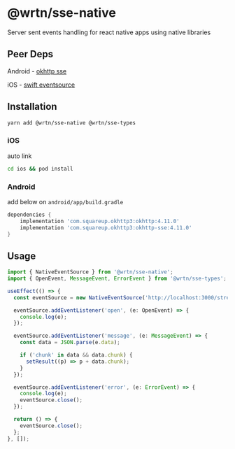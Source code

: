 # @wrtn/sse-native

Server sent events handling for react native apps using native libraries

## Peer Deps

Android - [okhttp sse](https://github.com/square/okhttp)

iOS - [swift eventsource](https://github.com/launchdarkly/swift-eventsource)

## Installation

```sh
yarn add @wrtn/sse-native @wrtn/sse-types
```

### iOS

auto link

```sh
cd ios && pod install
```

### Android

add below on `android/app/build.gradle`

```gradle
dependencies {
    implementation 'com.squareup.okhttp3:okhttp:4.11.0'
    implementation 'com.squareup.okhttp3:okhttp-sse:4.11.0'
}
```

## Usage

```typescript
import { NativeEventSource } from '@wrtn/sse-native';
import { OpenEvent, MessageEvent, ErrorEvent } from '@wrtn/sse-types';

useEffect(() => {
  const eventSource = new NativeEventSource('http://localhost:3000/stream');

  eventSource.addEventListener('open', (e: OpenEvent) => {
    console.log(e);
  });

  eventSource.addEventListener('message', (e: MessageEvent) => {
    const data = JSON.parse(e.data);

    if ('chunk' in data && data.chunk) {
      setResult((p) => p + data.chunk);
    }
  });

  eventSource.addEventListener('error', (e: ErrorEvent) => {
    console.log(e);
    eventSource.close();
  });

  return () => {
    eventSource.close();
  };
}, []);
```
